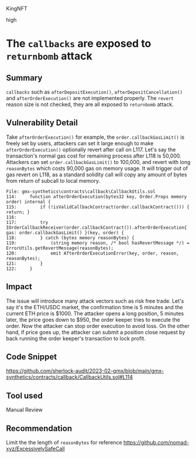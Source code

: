 KingNFT

high

# The ````callbacks```` are exposed to ````returnbomb```` attack

## Summary
````callbacks```` such as ````afterDepositExecution()````, ````afterDepositCancellation()```` and ````afterOrderExecution()```` are not implemented properly. The ````revert```` reason size is not checked, they are all exposed to ````returnbomb```` attack.

## Vulnerability Detail
Take ````afterOrderExecution()```` for example, the ````order.callbackGasLimit()```` is freely set by users, attackers can set it large enough to make ````afterOrderExecution()```` optionally revert after call on L117.
Let's say the transaction's normal gas cost for remaining process after L118 is 50,000.  Attackers can set ````order.callbackGasLimit()```` to 100,000, and revert with long ````reasonBytes```` which costs 90,000 gas on memory usage. It will trigger out of gas revert on L118, as a standard solidity call will copy any amount of bytes from return of subcall to local memory.
```solidity
File: gmx-synthetics\contracts\callback\CallbackUtils.sol
114:     function afterOrderExecution(bytes32 key, Order.Props memory order) internal {
115:         if (!isValidCallbackContract(order.callbackContract())) { return; }
116: 
117:         try IOrderCallbackReceiver(order.callbackContract()).afterOrderExecution{ gas: order.callbackGasLimit() }(key, order) {
118:         } catch (bytes memory reasonBytes) {
119:             (string memory reason, /* bool hasRevertMessage */) = ErrorUtils.getRevertMessage(reasonBytes);
120:             emit AfterOrderExecutionError(key, order, reason, reasonBytes);
121:         }
122:     }
```

## Impact
The issue will introduce many attack vectors such as risk free trade.
Let's say it's the ETH/USDC market, the confirmation time is 5 minutes and the current ETH price is $1000.
The attacker opens a long position, 5 minutes later, the price goes down to $950, the order keeper tries to execute the order.
Now the attacker can stop order execution to avoid loss. On the other hand, if price goes up, the attacker can submit a position close request by back running the order keeper's transaction to lock profit.

## Code Snippet
https://github.com/sherlock-audit/2023-02-gmx/blob/main/gmx-synthetics/contracts/callback/CallbackUtils.sol#L114
## Tool used

Manual Review

## Recommendation
Limit the the length of ````reasonBytes````
for reference https://github.com/nomad-xyz/ExcessivelySafeCall
